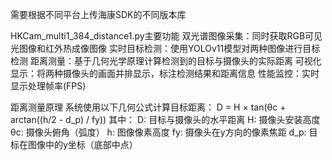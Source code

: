 需要根据不同平台上传海康SDK的不同版本库

HKCam_multi1_384_distance1.py主要功能
双光谱图像采集：同时获取RGB可见光图像和红外热成像图像
实时目标检测：使用YOLOv11模型对两种图像进行目标检测
距离测量：基于几何光学原理计算检测到的目标与摄像头的实际距离
可视化显示：将两种摄像头的画面并排显示，标注检测结果和距离信息
性能监控：实时显示处理帧率(FPS)

距离测量原理
系统使用以下几何公式计算目标距离：
D = H × tan(θc + arctan((h/2 - d_p) / fy))
其中：
D: 目标与摄像头的水平距离
H: 摄像头安装高度
θc: 摄像头俯角（弧度）
h: 图像像素高度
fy: 摄像头在y方向的像素焦距
d_p: 目标在图像中的y坐标（底部中点）
